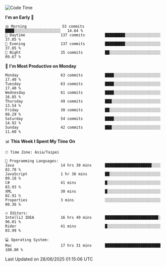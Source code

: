 <!--START_SECTION:waka-->
![Code Time](http://img.shields.io/badge/Code%20Time-2%2C190%20hrs%2042%20mins-blue)

**I'm an Early 🐤** 

```text
🌞 Morning                53 commits          ████░░░░░░░░░░░░░░░░░░░░░   14.64 % 
🌆 Daytime                137 commits         █████████░░░░░░░░░░░░░░░░   37.85 % 
🌃 Evening                137 commits         █████████░░░░░░░░░░░░░░░░   37.85 % 
🌙 Night                  35 commits          ██░░░░░░░░░░░░░░░░░░░░░░░   09.67 % 
```
📅 **I'm Most Productive on Monday** 

```text
Monday                   63 commits          ████░░░░░░░░░░░░░░░░░░░░░   17.40 % 
Tuesday                  63 commits          ████░░░░░░░░░░░░░░░░░░░░░   17.40 % 
Wednesday                61 commits          ████░░░░░░░░░░░░░░░░░░░░░   16.85 % 
Thursday                 49 commits          ███░░░░░░░░░░░░░░░░░░░░░░   13.54 % 
Friday                   30 commits          ██░░░░░░░░░░░░░░░░░░░░░░░   08.29 % 
Saturday                 54 commits          ████░░░░░░░░░░░░░░░░░░░░░   14.92 % 
Sunday                   42 commits          ███░░░░░░░░░░░░░░░░░░░░░░   11.60 % 
```


📊 **This Week I Spent My Time On** 

```text
🕑︎ Time Zone: Asia/Taipei

💬 Programming Languages: 
Java                     14 hrs 30 mins      █████████████████████░░░░   82.78 % 
JavaScript               1 hr 36 mins        ██░░░░░░░░░░░░░░░░░░░░░░░   09.18 % 
C#                       41 mins             █░░░░░░░░░░░░░░░░░░░░░░░░   03.93 % 
XML                      30 mins             █░░░░░░░░░░░░░░░░░░░░░░░░   02.91 % 
Properties               3 mins              ░░░░░░░░░░░░░░░░░░░░░░░░░   00.36 % 

🔥 Editors: 
IntelliJ IDEA            16 hrs 49 mins      ████████████████████████░   96.01 % 
Rider                    41 mins             █░░░░░░░░░░░░░░░░░░░░░░░░   03.99 % 

💻 Operating System: 
Mac                      17 hrs 31 mins      █████████████████████████   100.00 % 
```


 Last Updated on 28/06/2025 01:15:06 UTC
<!--END_SECTION:waka-->

